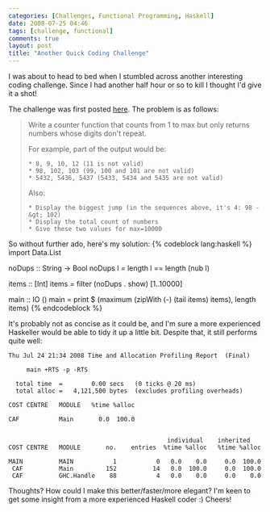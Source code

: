 ```yaml
---
categories: [Challenges, Functional Programming, Haskell]
date: 2008-07-25 04:46
tags: [challenge, functional]
comments: true
layout: post
title: "Another Quick Coding Challenge"
---
```

I was about to head to bed when I stumbled across another interesting coding challenge. Since I had another half hour or so to kill I thought I'd give it a shot!

<!--more-->

The challenge was first posted <a href="http://beust.com/weblog/archives/000491.html">here</a>. The problem is as follows:
<blockquote><p>Write a counter function that counts from 1 to max but only returns numbers whose digits don't repeat.

For example, part of the output would be:

    * 8, 9, 10, 12 (11 is not valid)
    * 98, 102, 103 (99, 100 and 101 are not valid)
    * 5432, 5436, 5437 (5433, 5434 and 5435 are not valid)

Also:

    * Display the biggest jump (in the sequences above, it's 4: 98 -&gt; 102)
    * Display the total count of numbers
    * Give these two values for max=10000
</p></blockquote>
So without further ado, here's my solution:
{% codeblock lang:haskell %}
import Data.List

noDups :: String -> Bool
noDups l = length l == length (nub l)

items :: [Int]
items = filter (noDups . show) [1..10000]

main :: IO ()
main = print $ (maximum (zipWith (-) (tail items) items), length items)
{% endcodeblock %}

It's probably not as concise as it could be, and I'm sure a more experienced Haskeller would be able to tidy it up a little bit. Despite that, it still performs quite well:

    Thu Jul 24 21:34 2008 Time and Allocation Profiling Report  (Final)

         main +RTS -p -RTS

      total time  =        0.00 secs   (0 ticks @ 20 ms)
      total alloc =   4,121,500 bytes  (excludes profiling overheads)

    COST CENTRE   MODULE   %time %alloc

    CAF           Main       0.0  100.0


                                                individual    inherited
    COST CENTRE   MODULE       no.    entries  %time %alloc   %time %alloc

    MAIN          MAIN           1           0   0.0    0.0     0.0  100.0
     CAF          Main         152          14   0.0  100.0     0.0  100.0
     CAF          GHC.Handle    88           4   0.0    0.0     0.0    0.0

Thoughts? How could I make this better/faster/more elegant? I'm keen to get some insight from a more experienced Haskell coder :) Cheers!
